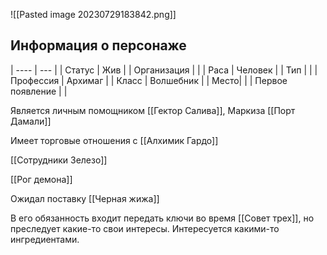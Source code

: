 ![[Pasted image 20230729183842.png]]
## Информация о персонаже
| ----             | --- |
| Статус           |  Жив   |
| Организация      |     |
| Раса             |  Человек   |
| Тип              |     |
| Профессия        | Архимаг    |
| Класс            |   Волшебник  |
| Место|     |
|  Первое появление    |     |

Является личным помощником [[Гектор Салива]], Маркиза [[Порт Дамали]]

Имеет торговые отношения с [[Алхимик Гардо]]

[[Сотрудники Зелезо]]

[[Рог демона]]

Ожидал поставку [[Черная жижа]]

В его обязанность входит передать ключи во время [[Совет трех]], но преследует какие-то свои интересы. Интересуется какими-то ингредиентами. 

